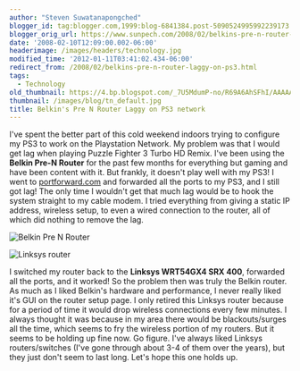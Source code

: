 ```yaml
---
author: "Steven Suwatanapongched"
blogger_id: tag:blogger.com,1999:blog-6841384.post-5090524995992239173
blogger_orig_url: https://www.sunpech.com/2008/02/belkins-pre-n-router-laggy-on-ps3.html
date: '2008-02-10T12:09:00.002-06:00'
headerimage: /images/headers/technology.jpg
modified_time: '2012-01-11T03:41:02.434-06:00'
redirect_from: /2008/02/belkins-pre-n-router-laggy-on-ps3.html
tags:
  - Technology
old_thumbnail: https://4.bp.blogspot.com/_7U5MdumP-no/R69A6AhSFhI/AAAAAAAAAds/Jl8Jn6m7-Xg/s600/belkin-pre-n-250x250.JPG
thumbnail: /images/blog/tn_default.jpg
title: Belkin's Pre N Router Laggy on PS3 network
---
```



I've spent the better part of this cold weekend indoors trying to configure my PS3 to work on the Playstation Network.  My problem was that I would get lag when playing Puzzle Fighter 3 Turbo HD Remix.  I've been using the **Belkin Pre-N Router** for the past few months for everything but gaming and have been content with it.  But frankly, it doesn't play well with my PS3!  I went to [portforward.com](https://www.portforward.com/) and forwarded all the ports to my PS3, and I still got lag!  The only time I wouldn't get that much lag would be to hook the system straight to my cable modem.  I tried everything from giving a static IP address, wireless setup, to even a wired connection to the router, all of which did nothing to remove the lag.

![Belkin Pre N Router](/images/blog/belkin-pre-n-250x250.JPG)

![Linksys router](/images/blog/grouter-2-lg.jpg)

I switched my router back to the **Linksys WRT54GX4 SRX 400**, forwarded all the ports, and it worked!  So the problem then was truly the Belkin router.  As much as I liked Belkin's hardware and performance, I never really liked it's GUI on the router setup page.  I only retired this Linksys router because for a period of time it would drop wireless connections every few minutes.  I always thought it was because in my area there would be blackouts/surges all the time, which seems to fry the wireless portion of my routers.  But it seems to be holding up fine now.  Go figure.  I've always liked Linksys routers/switches (I've gone through about 3-4 of them over the years), but they just don't seem to last long.  Let's hope this one holds up.